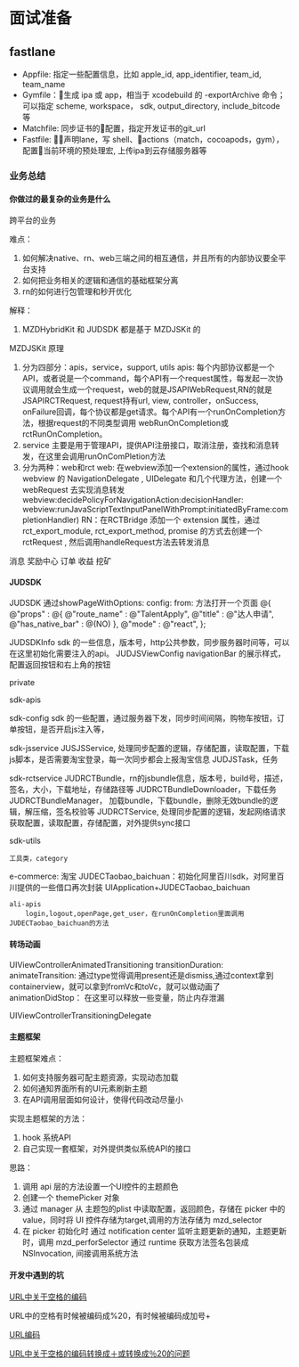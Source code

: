 # 面试准备

## fastlane

* Appfile: 指定一些配置信息，比如 apple_id, app_identifier, team_id, team_name
* Gymfile：生成 ipa 或 app，相当于 xcodebuild 的 -exportArchive 命令；可以指定 scheme, workspace， sdk, output_directory, include_bitcode 等
* Matchfile: 同步证书的配置，指定开发证书的git_url
* Fastfile: 声明lane，写 shell、actions（match，cocoapods，gym），配置当前环境的预处理宏, 上传ipa到云存储服务器等

### 业务总结

#### 你做过的最复杂的业务是什么

跨平台的业务

难点：

1. 如何解决native、rn、web三端之间的相互通信，并且所有的内部协议要全平台支持
2. 如何把业务相关的逻辑和通信的基础框架分离
3. rn的如何进行包管理和秒开优化

解释：

1. MZDHybridKit 和 JUDSDK 都是基于 MZDJSKit 的

MZDJSKit 原理

1. 分为四部分：apis，service，support, utils
       apis: 每个内部协议都是一个API，或者说是一个command，每个API有一个request属性，每发起一次协议调用就会生成一个request，web的就是JSAPIWebRequest,RN的就是JSAPIRCTRequest, request持有url, view, controller，onSuccess, onFailure回调，每个协议都是get请求。每个API有一个runOnCompletion方法，根据request的不同类型调用 webRunOnCompletion或rctRunOnCompletion。
2. service 主要是用于管理API，提供API注册接口，取消注册，查找和消息转发，在这里会调用runOnComPletion方法
3. 分为两种：web和rct
	web: 在webview添加一个extension的属性，通过hook webview 的 NavigationDelegate , UIDelegate 和几个代理方法，创建一个 webRequest 去实现消息转发
webview:decidePolicyForNavigationAction:decisionHandler:
webview:runJavaScriptTextInputPanelWithPrompt:initiatedByFrame:completionHandler)
	RN：在RCTBridge 添加一个 extension 属性，通过rct_export_module, rct_export_method, promise 的方式去创建一个 rctRequest , 然后调用handleRequest方法去转发消息


消息
奖励中心
订单
收益
挖矿

#### JUDSDK

JUDSDK
	通过showPageWithOptions: config: from: 方法打开一个页面
@{
                              @"props" : @{
                                      @"route_name" : @"TalentApply",
                                      @"title" : @"达人申请",
                                      @"has_native_bar" : @(NO)
                                      },
                              @"mode" : @"react",
                              };

JUDSDKInfo
	sdk 的一些信息，版本号，http公共参数，同步服务器时间等，可以在这里初始化需要注入的api。
JUDJSViewConfig
	navigationBar 的展示样式，配置返回按钮和右上角的按钮

private

sdk-apis

sdk-config
	sdk 的一些配置，通过服务器下发，同步时间间隔，购物车按钮，订单按钮，是否开启js注入等，

sdk-jsservice
	JUSJSService, 处理同步配置的逻辑，存储配置，读取配置，下载js脚本，是否需要淘宝登录，每一次同步都会上报淘宝信息
	JUDJSTask，任务

sdk-rctservice
	JUDRCTBundle，rn的jsbundle信息，版本号，build号，描述，签名，大小，下载地址，存储路径等
	JUDRCTBundleDownloader，下载任务
	JUDRCTBundleManager， 加载bundle，下载bundle，删除无效bundle的逻辑，解压缩，签名校验等
	JUDRCTService, 处理同步配置的逻辑，发起网络请求获取配置，读取配置，存储配置，对外提供sync接口

sdk-utils

	工具类，category

e-commerce: 淘宝
	JUDECTaobao_baichuan：初始化阿里百川sdk，对阿里百川提供的一些借口再次封装
	UIApplication+JUDECTaobao_baichuan
	
	ali-apis
		login,logout,openPage,get_user，在runOnCompletion里面调用			JUDECTaobao_baichuan的方法
		
#### 转场动画

UIViewControllerAnimatedTransitioning
	transitionDuration:
	animateTransition: 通过type觉得调用present还是dismiss,通过context拿到containerview，就可以拿到fromVc和toVc，就可以做动画了
	animationDidStop： 在这里可以释放一些变量，防止内存泄漏

UIViewControllerTransitioningDelegate

#### 主题框架

主题框架难点：

1. 如何支持服务器可配主题资源，实现动态加载
2. 如何通知界面所有的UI元素刷新主题
3. 在API调用层面如何设计，使得代码改动尽量小

实现主题框架的方法：

1. hook 系统API
2. 自己实现一套框架，对外提供类似系统API的接口

思路：

1. 调用 api 层的方法设置一个UI控件的主题颜色
2. 创建一个 themePicker 对象
4. 通过 manager 从 主题包的plist 中读取配置，返回颜色，存储在 picker 中的value，同时将 UI 控件存储为target,调用的方法存储为 mzd_selector
5. 在 picker 初始化时 通过 notification center 监听主题更新的通知，主题更新时，调用 mzd_perforSelector 通过 runtime 获取方法签名包装成 NSInvocation, 间接调用系统方法

#### 开发中遇到的坑

[URL中关于空格的编码](https://blog.csdn.net/hotdust/article/details/53045530)

URL中的空格有时候被编码成%20，有时候被编码成加号+

[URL编码](http://twei.site/2018/03/25/URL%E7%BC%96%E7%A0%81/)

[URL中关于空格的编码转换成＋或转换成％20的问题](https://www.jianshu.com/p/4a7eb969235d)